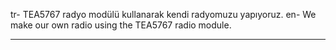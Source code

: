 tr- TEA5767 radyo modülü kullanarak kendi radyomuzu yapıyoruz.
en- We make our own radio using the TEA5767 radio module.

<hr>
